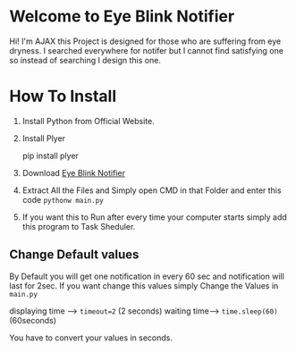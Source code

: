 # Welcome to Eye Blink Notifier

Hi! I'm AJAX this Project is designed for those who are suffering from eye dryness. I searched everywhere for notifer but I cannot find satisfying one so instead of searching I design this one. 


# How To Install

 1. Install Python from Official Website.
 2. Install Plyer

      pip install plyer

 3. Download [Eye Blink Notifier](https://github.com/Ajax-thebug/Eye-Blink-Notifier/archive/refs/heads/main.zip)
 4. Extract All the Files and Simply open CMD in that Folder and enter this code `pythonw main.py`
 5. If you want this to Run after every time your computer starts simply add this program to Task Sheduler.
 


## Change Default values
By Default you will get one notification in every 60 sec and notification will last for 2sec. If you want change this values simply Change the Values in `main.py`

displaying time --> `timeout=2` (2 seconds)
waiting time--> `time.sleep(60)` (60seconds) 

You have to convert your values in seconds.




